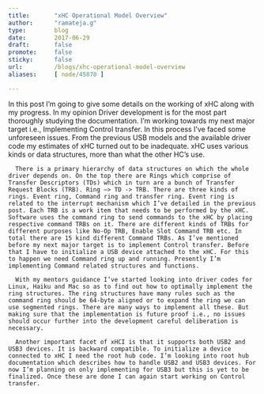 ```yaml
---
title:       "xHC Operational Model Overview"
author:      "ramateja.g"
type:        blog
date:        2017-06-29
draft:       false
promote:     false
sticky:      false
url:         /blogs/xhc-operational-model-overview
aliases:     [ node/45878 ]

---
```


In this post I’m going to give some details on the working of xHC along with my progress. In my opinion Driver development is for the most part thoroughly studying the documentation. I’m working towards my next major target i.e., Implementing Control transfer. In this process I’ve faced some unforeseen issues. From the previous USB models and the available driver code my estimates of xHC turned out to be inadequate. xHC uses various kinds or data structures, more than what the other HC’s use.

      There is a primary hierarchy of data structures on which the whole driver depends on. On the top there are Rings which comprise of Transfer Descriptors (TDs) which in turn are a bunch of Transfer Request Blocks (TRB). Ring –> TD -> TRB. There are three kinds of rings. Event ring, Command ring and transfer ring. Event ring is related to the interrupt mechanism which I’ve detailed in the previous post. Each TRB is a work item that needs to be performed by the xHC. Software uses the command ring to send commands to the xHC by placing respective command TRBs on it. There are different kinds of TRBs for different purposes like No-Op TRB, Enable Slot Command TRB etc. In total there are 15 kind different Command TRBs. As I’ve mentioned before my next major target is to implement Control transfer. Before that I have to initialize a USB device attached to the xHC. For this to happen we need Command ring up and running. Presently I’m implementing Command related structures and functions. 

      With my mentors guidance I’ve started looking into driver codes for Linux, Haiku and Mac so as to find out how to optimally implement the ring structures. The ring structures have many rules such as the command ring should be 64-byte aligned or to expand the ring we can use segmented rings. There are many ways to implement all these. But making sure that the implementation is future proof i.e., no issues should occur further into the development careful deliberation is necessary.

      Another important facet of xHCI is that it supports both USB2 and USB3 devices. It is backward compatible. To initialize a device connected to xHC I need the root hub code. I’m looking into root hub documentation which describes how to handle USB2 and USB3 devices. For now I’m planning on only implementing for USB3 but this is yet to be finalized. Once these are done I can again start working on Control transfer. 


